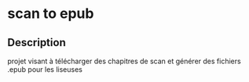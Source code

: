# scan to epub
## Description
projet visant à télécharger des chapitres de scan et générer des fichiers .epub pour les liseuses